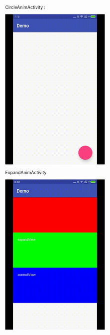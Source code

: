 CircleAnimActivity :

![](https://github.com/lgshuo/StudyLin/blob/master/pic/circleAnim.gif)

ExpandAnimActivity

![](https://github.com/lgshuo/StudyLin/blob/master/pic/expand.gif)